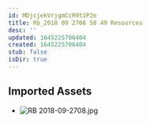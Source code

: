 ```yaml
---
id: MDjcjekVrjgmCcR9t1P2e
title: Rb_2018 09 2708 58 49 Resources
desc: ''
updated: 1645225706404
created: 1645225706404
stub: false
isDir: true
---
```

## Imported Assets
- ![RB 2018-09-2708.jpg](/assets/rb-2018-09-2708.jpg)
